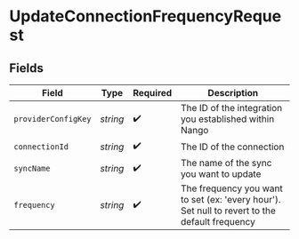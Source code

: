 # UpdateConnectionFrequencyRequest


## Fields

| Field                                                                                         | Type                                                                                          | Required                                                                                      | Description                                                                                   |
| --------------------------------------------------------------------------------------------- | --------------------------------------------------------------------------------------------- | --------------------------------------------------------------------------------------------- | --------------------------------------------------------------------------------------------- |
| `providerConfigKey`                                                                           | *string*                                                                                      | :heavy_check_mark:                                                                            | The ID of the integration you established within Nango                                        |
| `connectionId`                                                                                | *string*                                                                                      | :heavy_check_mark:                                                                            | The ID of the connection                                                                      |
| `syncName`                                                                                    | *string*                                                                                      | :heavy_check_mark:                                                                            | The name of the sync you want to update                                                       |
| `frequency`                                                                                   | *string*                                                                                      | :heavy_check_mark:                                                                            | The frequency you want to set (ex: 'every hour'). Set null to revert to the default frequency |